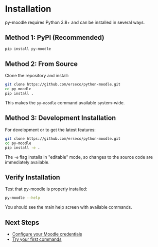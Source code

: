 # Installation

py-moodle requires Python 3.8+ and can be installed in several ways.

## Method 1: PyPI (Recommended)

```bash
pip install py-moodle
```

## Method 2: From Source

Clone the repository and install:

```bash
git clone https://github.com/erseco/python-moodle.git
cd py-moodle
pip install .
```

This makes the `py-moodle` command available system-wide.

## Method 3: Development Installation

For development or to get the latest features:

```bash
git clone https://github.com/erseco/python-moodle.git
cd py-moodle
pip install -e .
```

The `-e` flag installs in "editable" mode, so changes to the source code are immediately available.

## Verify Installation

Test that py-moodle is properly installed:

```bash
py-moodle --help
```

You should see the main help screen with available commands.

## Next Steps

- [Configure your Moodle credentials](configuration.md)
- [Try your first commands](quickstart.md)
